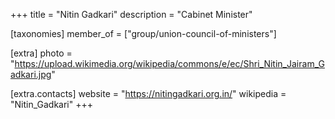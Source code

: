 +++
title = "Nitin Gadkari"
description = "Cabinet Minister"

[taxonomies]
member_of = ["group/union-council-of-ministers"]

[extra]
photo = "https://upload.wikimedia.org/wikipedia/commons/e/ec/Shri_Nitin_Jairam_Gadkari.jpg"

[extra.contacts]
website = "https://nitingadkari.org.in/"
wikipedia = "Nitin_Gadkari"
+++